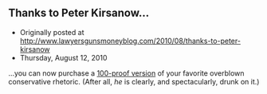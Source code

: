 ## Thanks to Peter Kirsanow...

 * Originally posted at http://www.lawyersgunsmoneyblog.com/2010/08/thanks-to-peter-kirsanow
 * Thursday, August 12, 2010

...you can now purchase a [100-proof version](http://www.nationalreview.com/corner/242947/enough-peter-kirsanow) of your favorite overblown conservative rhetoric.  (After all, _he_ is clearly, and spectacularly, drunk on it.)